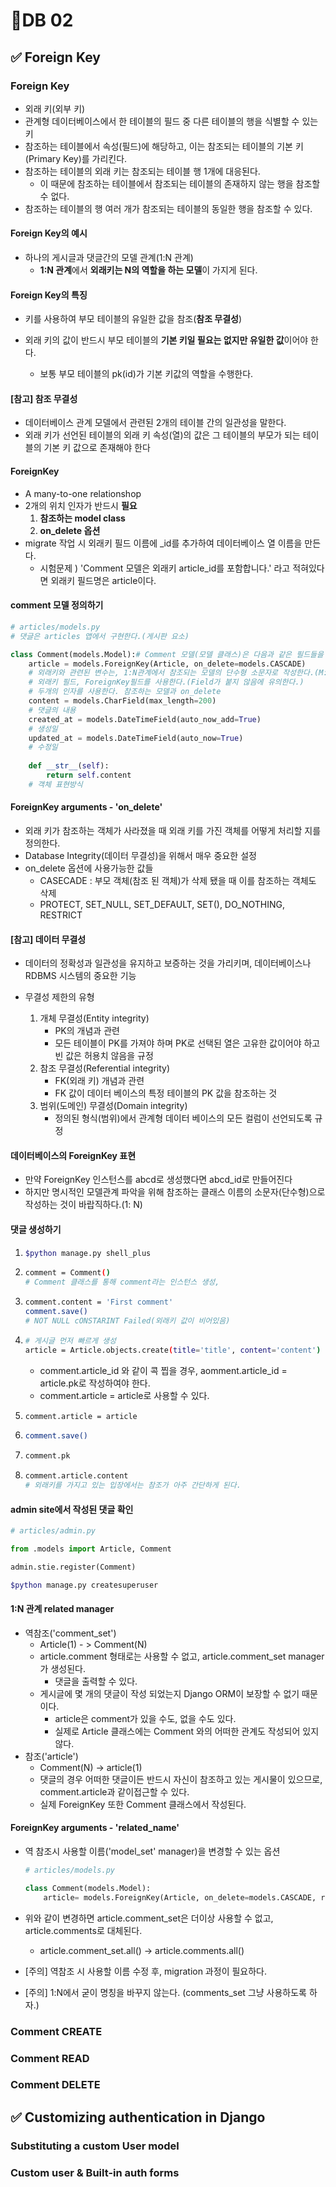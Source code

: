 # 🌱DB 02

## ✅ Foreign Key

### Foreign Key

- 외래 키(외부 키)
- 관계형 데이터베이스에서 한 테이블의 필드 중 다른 테이블의 행을 식별할 수 있는 키
- 참조하는 테이블에서 속성(필드)에 해당하고, 이는 참조되는 테이블의 기본 키(Primary Key)를 가리킨다.
- 참조하는 테이블의 외래 키는 참조되는 테이블 행 1개에 대응된다.
  - 이 때문에 참조하는 테이블에서 참조되는 테이블의 존재하지 않는 행을 참조할 수 없다.
- 참조하는 테이블의 행 여러 개가 참조되는 테이블의 동일한 행을 참조할 수 있다.



#### Foreign Key의 예시

- 하나의 게시글과 댓글간의 모델 관계(1:N 관계)
  - **1:N 관계**에서 **외래키는 N의 역할을 하는 모델**이 가지게 된다.

#### Foreign Key의 특징

- 키를 사용하여 부모 테이블의 유일한 값을 참조(**참조 무결성**)

- 외래 키의 값이 반드시 부모 테이블의 **기본 키일 필요는 없지만 유일한 값**이어야 한다.
  - 보통 부모 테이블의 pk(id)가 기본 키값의 역할을 수행한다.

#### [참고] 참조 무결성

- 데이터베이스 관계 모델에서 관련된 2개의 테이블 간의 일관성을 말한다.
- 외래 키가 선언된 테이블의 외래 키 속성(열)의 값은 그 테이블의 부모가 되는 테이블의 기본 키 값으로 존재해야 한다

#### ForeignKey

- A many-to-one relationshop
- 2개의 위치 인자가 반드시 **필요**
  1. **참조하는 model class**
  2. **on_delete 옵션**
- migrate 작업 시 외래키 필드 이름에 _id를 추가하여 데이터베이스 열 이름을 만든다.
  - 시험문제 ) 'Comment 모델은 외래키 article_id를 포함합니다.' 라고 적혀있다면 외래키 필드명은 article이다.

#### comment 모델 정의하기

``` python
# articles/models.py
# 댓글은 articles 앱에서 구현한다.(게시판 요소)

class Comment(models.Model):# Comment 모델(모델 클래스)은 다음과 같은 필드들을 가진다.
    article = models.ForeignKey(Article, on_delete=models.CASCADE)
    # 외래키와 관련된 변수는, 1:N관계에서 참조되는 모델의 단수형 소문자로 작성한다.(M:N관계에서는 복수형으로 작성한다.)
    # 외래키 필드, ForeignKey필드를 사용한다.(Field가 붙지 않음에 유의한다.)
    # 두개의 인자를 사용한다. 참조하는 모델과 on_delete
    content = models.CharField(max_length=200)
    # 댓글의 내용
    created_at = models.DateTimeField(auto_now_add=True)
    # 생성일
    updated_at = models.DateTimeField(auto_now=True)
    # 수정일
    
    def __str__(self):
        return self.content
    # 객체 표현방식
```



#### ForeignKey arguments - 'on_delete'

- 외래 키가 참조하는 객체가 사라졌을 때 외래 키를 가진 객체를 어떻게 처리할 지를 정의한다.
- Database Integrity(데이터 무결성)을 위해서 매우 중요한 설정
- on_delete 옵션에 사용가능한 값들
  - CASECADE : 부모 객체(참조 된 객체)가 삭제 됐을 때 이를 참조하는 객체도 삭제
  - PROTECT, SET_NULL, SET_DEFAULT, SET(), DO_NOTHING, RESTRICT

#### [참고] 데이터 무결성

- 데이터의 정확성과 일관성을 유지하고 보증하는 것을 가리키며, 데이터베이스나 RDBMS 시스템의 중요한 기능

- 무결성 제한의 유형
  1. 개체 무결성(Entity integrity)
     - PK의 개념과 관련
     - 모든 테이블이 PK를 가져야 하며 PK로 선택된 열은 고유한 값이어야 하고 빈 값은 허용치 않음을 규정
  2. 참조 무결성(Referential integrity)
     - FK(외래 키) 개념과 관련
     - FK 값이 데이터 베이스의 특정 테이블의 PK 값을 참조하는 것
  3. 범위(도메인) 무결성(Domain  integrity)
     - 정의된 형식(범위)에서 관계형 데이터 베이스의 모든 컬럼이 선언되도록 규정

#### 데이터베이스의 ForeignKey 표현

- 만약 ForeignKey 인스턴스를 abcd로 생성했다면 abcd_id로 만들어진다
- 하지만 명시적인 모델관계 파악을 위해 참조하는 클래스 이름의 소문자(단수형)으로 작성하는 것이 바랍직하다.(1: N)

#### 댓글 생성하기

1. ``` bash
   $python manage.py shell_plus
   ```

2. ``` bash
   comment = Comment()
   # Comment 클래스를 통해 comment라는 인스턴스 생성, 
   ```

3. ``` bash
   comment.content = 'First comment'
   comment.save()
   # NOT NULL cONSTARINT Failed(외래키 값이 비어있음)
   ```

4. ``` bash
   # 게시글 먼저 빠르게 생성
   article = Article.objects.create(title='title', content='content')
   ```

   - comment.article_id 와 같이 콕 찝을 경우, aomment.article_id = article.pk로 작성하여야 한다.
   - comment.article = article로 사용할 수 있다.

5. ``` bash
   comment.article = article
   ```

6. ``` bash
   comment.save()
   ```

7. ```bash
   comment.pk
   ```

8. ``` bash
   comment.article.content
   # 외래키를 가지고 있는 입장에서는 참조가 아주 간단하게 된다.
   ```



#### admin site에서 작성된 댓글 확인

``` python
# articles/admin.py

from .models import Article, Comment

admin.stie.register(Comment)
```

``` bash
$python manage.py createsuperuser
```



#### 1:N 관계 related manager

- 역참조('comment_set')
  - Article(1) - > Comment(N)
  - article.comment 형태로는 사용할 수  없고, article.comment_set manager가 생성된다.
    - 댓글을 출력할 수  있다.
  - 게시글에 몇 개의 댓글이 작성 되었는지 Django ORM이 보장할 수 없기 때문이다.
    - article은 comment가 있을 수도, 없을 수도 있다.
    - 실제로 Article 클래스에는 Comment 와의 어떠한 관계도 작성되어 있지 않다.
- 참조('article')
  - Comment(N) -> article(1)
  - 댓글의 경우 어떠한 댓글이든 반드시 자신이 참조하고 있는 게시물이 있으므로, comment.article과 같이접근할 수 있다.
  - 실제 ForeignKey 또한 Comment 클래스에서 작성된다.

#### ForeignKey arguments - 'related_name'

- 역 참조시 사용할 이름('model_set' manager)을 변경할 수 있는 옵션

  ``` python
  # articles/models.py
  
  class Comment(models.Model):
      article= models.ForeignKey(Article, on_delete=models.CASCADE, related_name='contents')
  ```

- 위와 같이 변경하면 article.comment_set은 더이상 사용할 수 없고, article.comments로 대체된다.

  - article.comment_set.all() -> article.comments.all()

- [주의] 역참조 시 사용할 이름 수정 후, migration 과정이 필요하다.

- [주의] 1:N에서 굳이 명칭을 바꾸지 않는다. (comments_set 그냥 사용하도록 하자.)





### Comment CREATE

### Comment READ

### Comment DELETE



## ✅ Customizing authentication in Django

### Substituting a custom User model

### Custom user & Built-in auth forms



